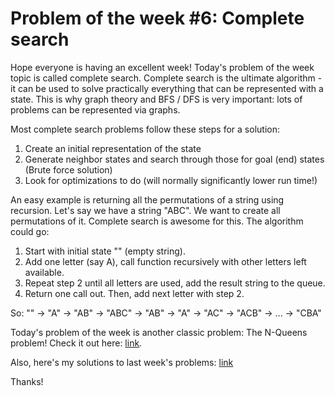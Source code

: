 # Problem of the week #6: Complete search


Hope everyone is having an excellent week! Today's problem of the week topic is called complete search. Complete search is the ultimate algorithm - it can be used to solve practically everything that can be represented with a state. This is why graph theory and BFS / DFS is very important: lots of problems can be represented via graphs.

Most complete search problems follow these steps for a solution:
1. Create an initial representation of the state
2. Generate neighbor states and search through those for goal (end) states (Brute force solution)
3. Look for optimizations to do (will normally significantly lower run time!)

An easy example is returning all the permutations of a string using recursion. Let's say we have a string "ABC". We want to create all permutations of it. Complete search is awesome for this. The algorithm could go:

1. Start with initial state "" (empty string).
2. Add one letter (say A), call function recursively with other letters left available.
3. Repeat step 2 until all letters are used, add the result string to the queue.
4. Return one call out. Then, add next letter with step 2.

So: "" -> "A" -> "AB" -> "ABC" -> "AB" -> "A" -> "AC" -> "ACB" -> ... -> "CBA"

Today's problem of the week is another classic problem: The N-Queens problem! Check it out here: [link](https://leetcode.com/problems/n-queens-ii/).

Also, here's my solutions to last week's problems:
[link](https://github.com/osu-acm/problem-of-the-week/tree/master/week5)

Thanks!
